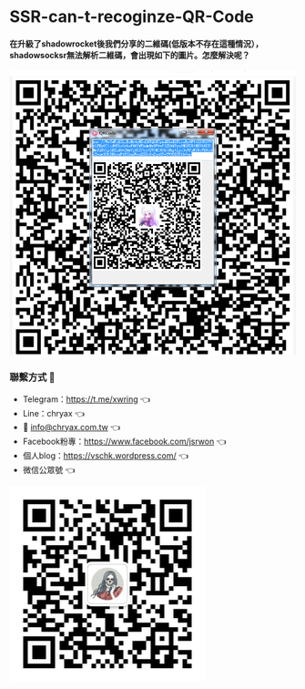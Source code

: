 # SSR-can-t-recoginze-QR-Code

#### 在升級了shadowrocket後我們分享的二維碼(低版本不存在這種情況），shadowsocksr無法解析二維碼，會出現如下的圖片。怎麼解決呢？

![alt text](https://github.com/hkjswong/SSR-can-t-recoginze-QR-Code/blob/master/%E7%84%A1%E6%B3%95%E8%A7%A3%E7%A2%BC.png)

### 聯繫方式 :bell:

- Telegram：https://t.me/xwring :point_left:
- Line：chryax :point_left:
- :email: info@chryax.com.tw :point_left:
- Facebook粉專：https://www.facebook.com/jsrwon :point_left:
- 個人blog：https://vschk.wordpress.com/ :point_left:
- 微信公眾號 :point_left:


![image](https://github.com/hkjswong/shadowsocksR-setup/blob/master/%E5%BE%AE%E4%BF%A1%E5%85%AC%E7%9C%BE%E8%99%9F.jpg)
